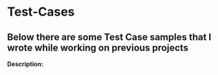 # Test-Cases

Below there are some Test Case samples that I wrote while working on previous projects
-
**Description:**
